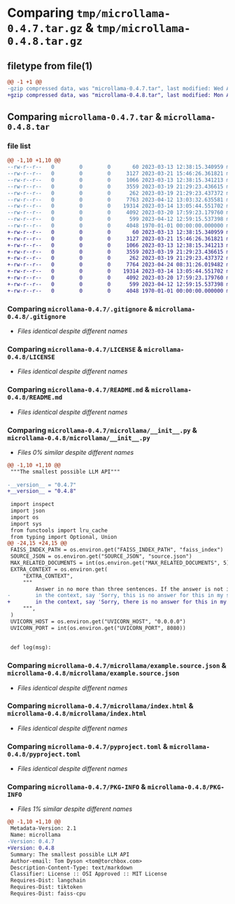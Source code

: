 # Comparing `tmp/microllama-0.4.7.tar.gz` & `tmp/microllama-0.4.8.tar.gz`

## filetype from file(1)

```diff
@@ -1 +1 @@
-gzip compressed data, was "microllama-0.4.7.tar", last modified: Wed Apr 12 13:03:48 2023, max compression
+gzip compressed data, was "microllama-0.4.8.tar", last modified: Mon Apr 24 08:31:48 2023, max compression
```

## Comparing `microllama-0.4.7.tar` & `microllama-0.4.8.tar`

### file list

```diff
@@ -1,10 +1,10 @@
--rw-r--r--   0        0        0       60 2023-03-13 12:38:15.340959 microllama-0.4.7/.dockerignore
--rw-r--r--   0        0        0     3127 2023-03-21 15:46:26.361821 microllama-0.4.7/.gitignore
--rw-r--r--   0        0        0     1066 2023-03-13 12:38:15.341213 microllama-0.4.7/LICENSE
--rw-r--r--   0        0        0     3559 2023-03-19 21:29:23.436615 microllama-0.4.7/README.md
--rw-r--r--   0        0        0      262 2023-03-19 21:29:23.437372 microllama-0.4.7/microllama/Dockerfile
--rw-r--r--   0        0        0     7763 2023-04-12 13:03:32.635581 microllama-0.4.7/microllama/__init__.py
--rw-r--r--   0        0        0    19314 2023-03-14 13:05:44.551702 microllama-0.4.7/microllama/example.source.json
--rw-r--r--   0        0        0     4092 2023-03-20 17:59:23.179760 microllama-0.4.7/microllama/index.html
--rw-r--r--   0        0        0      599 2023-04-12 12:59:15.537398 microllama-0.4.7/pyproject.toml
--rw-r--r--   0        0        0     4048 1970-01-01 00:00:00.000000 microllama-0.4.7/PKG-INFO
+-rw-r--r--   0        0        0       60 2023-03-13 12:38:15.340959 microllama-0.4.8/.dockerignore
+-rw-r--r--   0        0        0     3127 2023-03-21 15:46:26.361821 microllama-0.4.8/.gitignore
+-rw-r--r--   0        0        0     1066 2023-03-13 12:38:15.341213 microllama-0.4.8/LICENSE
+-rw-r--r--   0        0        0     3559 2023-03-19 21:29:23.436615 microllama-0.4.8/README.md
+-rw-r--r--   0        0        0      262 2023-03-19 21:29:23.437372 microllama-0.4.8/microllama/Dockerfile
+-rw-r--r--   0        0        0     7764 2023-04-24 08:31:26.019482 microllama-0.4.8/microllama/__init__.py
+-rw-r--r--   0        0        0    19314 2023-03-14 13:05:44.551702 microllama-0.4.8/microllama/example.source.json
+-rw-r--r--   0        0        0     4092 2023-03-20 17:59:23.179760 microllama-0.4.8/microllama/index.html
+-rw-r--r--   0        0        0      599 2023-04-12 12:59:15.537398 microllama-0.4.8/pyproject.toml
+-rw-r--r--   0        0        0     4048 1970-01-01 00:00:00.000000 microllama-0.4.8/PKG-INFO
```

### Comparing `microllama-0.4.7/.gitignore` & `microllama-0.4.8/.gitignore`

 * *Files identical despite different names*

### Comparing `microllama-0.4.7/LICENSE` & `microllama-0.4.8/LICENSE`

 * *Files identical despite different names*

### Comparing `microllama-0.4.7/README.md` & `microllama-0.4.8/README.md`

 * *Files identical despite different names*

### Comparing `microllama-0.4.7/microllama/__init__.py` & `microllama-0.4.8/microllama/__init__.py`

 * *Files 0% similar despite different names*

```diff
@@ -1,10 +1,10 @@
 """The smallest possible LLM API"""
 
-__version__ = "0.4.7"
+__version__ = "0.4.8"
 
 import inspect
 import json
 import os
 import sys
 from functools import lru_cache
 from typing import Optional, Union
@@ -24,15 +24,15 @@
 FAISS_INDEX_PATH = os.environ.get("FAISS_INDEX_PATH", "faiss_index")
 SOURCE_JSON = os.environ.get("SOURCE_JSON", "source.json")
 MAX_RELATED_DOCUMENTS = int(os.environ.get("MAX_RELATED_DOCUMENTS", 5))
 EXTRA_CONTEXT = os.environ.get(
     "EXTRA_CONTEXT",
     """
         Answer in no more than three sentences. If the answer is not included 
-        in the context, say 'Sorry, this is no answer for this in my sources.'.
+        in the context, say 'Sorry, there is no answer for this in my sources.'.
     """,
 )
 UVICORN_HOST = os.environ.get("UVICORN_HOST", "0.0.0.0")
 UVICORN_PORT = int(os.environ.get("UVICORN_PORT", 8080))
 
 
 def log(msg):
```

### Comparing `microllama-0.4.7/microllama/example.source.json` & `microllama-0.4.8/microllama/example.source.json`

 * *Files identical despite different names*

### Comparing `microllama-0.4.7/microllama/index.html` & `microllama-0.4.8/microllama/index.html`

 * *Files identical despite different names*

### Comparing `microllama-0.4.7/pyproject.toml` & `microllama-0.4.8/pyproject.toml`

 * *Files identical despite different names*

### Comparing `microllama-0.4.7/PKG-INFO` & `microllama-0.4.8/PKG-INFO`

 * *Files 1% similar despite different names*

```diff
@@ -1,10 +1,10 @@
 Metadata-Version: 2.1
 Name: microllama
-Version: 0.4.7
+Version: 0.4.8
 Summary: The smallest possible LLM API
 Author-email: Tom Dyson <tom@torchbox.com>
 Description-Content-Type: text/markdown
 Classifier: License :: OSI Approved :: MIT License
 Requires-Dist: langchain
 Requires-Dist: tiktoken
 Requires-Dist: faiss-cpu
```

